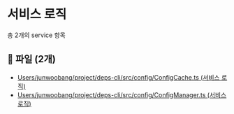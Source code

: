 # 서비스 로직

총 2개의 service 항목

## 📁 파일 (2개)

- [Users/junwoobang/project/deps-cli/src/config/ConfigCache.ts (서비스 로직)](files/file_13c530cb_61a591322a78d419.md)
- [Users/junwoobang/project/deps-cli/src/config/ConfigManager.ts (서비스 로직)](files/file_efa187e1_d9e2c7f31f9cd105.md)

